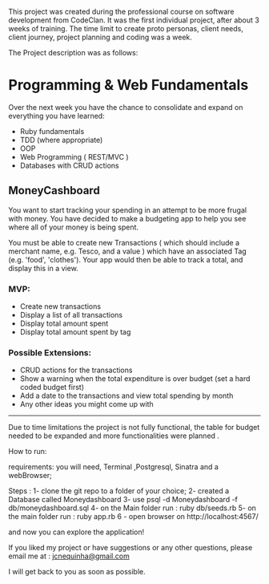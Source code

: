This project was created during the professional course on software development from CodeClan. It was the first individual project, after about 3 weeks of training. The time limit to create proto personas, client needs, client journey, project planning and coding was a week.

The Project description was as follows:

# Programming & Web Fundamentals

Over the next week you have the chance to consolidate and expand on everything you have learned:

- Ruby fundamentals
- TDD (where appropriate)
- OOP
- Web Programming ( REST/MVC )
- Databases with CRUD actions

## MoneyCashboard

You want to start tracking your spending in an attempt to be more frugal with money. You have decided to make a budgeting app to help you see where all of your money is being spent.

You must be able to create new Transactions ( which should include a merchant name, e.g. Tesco, and a value ) which have an associated Tag (e.g. 'food', 'clothes'). Your app would then be able to track a total, and display this in a view.

### MVP:

- Create new transactions
- Display a list of all transactions
- Display total amount spent
- Display total amount spent by tag

### Possible Extensions:

- CRUD actions for the transactions
- Show a warning when the total expenditure is over budget (set a hard coded budget first)
- Add a date to the transactions and view total spending by month
- Any other ideas you might come up with

----------------------------------------------------------------


Due to time limitations the project is not fully functional, the table for budget needed to be expanded and more functionalities were planned .

How to run:

requirements:
you will need, Terminal ,Postgresql, Sinatra and a webBrowser;

Steps :
1- clone the git repo to a folder of your choice;
2- created a Database called Moneydashboard
3- use psql -d Moneydashboard -f db/moneydashboard.sql
4- on the Main folder run : ruby db/seeds.rb
5- on the main folder run : ruby app.rb
6 - open browser on http://localhost:4567/

and now you can explore the application!

If you liked my project or have suggestions or any other questions, please email me at :
jcnequinha@gmail.com

I will get back to you as soon as possible.
